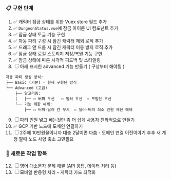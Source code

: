 ### 📋 구현 단계
1. ✅ 캐릭터 잠금 상태를 위한 Vuex store 필드 추가
2. ✅ `DungeonStatus.vue`에 잠금 아이콘 UI 컴포넌트 추가
3. ✅ 잠금 상태 토글 기능 구현
4. ✅ 자동 파티 구성 시 잠긴 캐릭터 제외 로직 추가
5. ✅ 드래그 앤 드롭 시 잠긴 캐릭터 이동 방지 로직 추가
6. ✅ 잠금 상태 로컬 스토리지 저장/복원 기능 구현
7. ✅ 잠금 상태에 따른 시각적 피드백 및 스타일링
8. ☐ 아래 표시한 advanced 기능 만들기 ( 구상부터 해야됨 )
  ```
  자동 파티 생성 방식:
  ├── Basic (기본) - 현재 구현된 방식
  └── Advanced (고급)
      ├── 알고리즘:
      │   ├── ☐ 버퍼 우선   ☐ 딜러 우선  ☐ 모험단 우선
      └── 기능 제한 해제:
          ├── ☐ 버퍼-딜러 칸 무시  ☐ 딜러-버퍼 최소 인원 제한 해제
  ```
9. ☐ 파티 인원 넣고 빼는것만 좀 더 쉽게 사용자 친화적으로 만들기
10. ✅ GCP 기반 노드에 도메인 연결하기 
11. ☐ 2주에 10만원꼴이니까 대충 2달이면 다씀 - 도메인 연결 이전이야기 
      추후 새 계정 팔때 노드 사양 축소 고민필요

### 🚀 새로운 작업 항목
12. ☐ 영어 대소문자 문제 해결 (API 응답, 데이터 처리 등)
13. ☐ 모바일 반응형 처리 - 케릭터 카드 최적화
